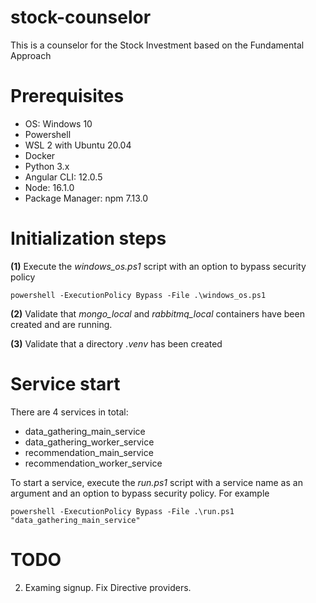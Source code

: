 # stock-counselor
This is a counselor for the Stock Investment based on the Fundamental Approach

# Prerequisites
- OS: Windows 10
- Powershell
- WSL 2 with Ubuntu 20.04
- Docker
- Python 3.x
- Angular CLI: 12.0.5
- Node: 16.1.0
- Package Manager: npm 7.13.0

# Initialization steps

**(1)** Execute the *windows_os.ps1* script with an option to bypass security policy
```
powershell -ExecutionPolicy Bypass -File .\windows_os.ps1
```

**(2)** Validate that *mongo_local* and *rabbitmq_local* containers have been created and are running.

**(3)** Validate that a directory *.venv* has been created

# Service start
There are 4 services in total:
  - data_gathering_main_service
  - data_gathering_worker_service
  - recommendation_main_service
  - recommendation_worker_service

To start a service, execute the *run.ps1* script with a service name as an argument and
an option to bypass security policy. For example
```
powershell -ExecutionPolicy Bypass -File .\run.ps1 "data_gathering_main_service"
```

# TODO
2. Examing signup. Fix Directive providers.
